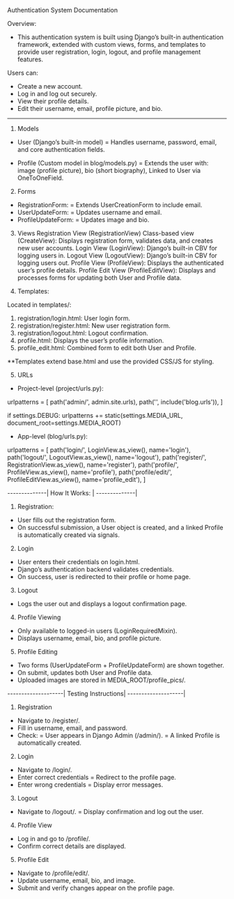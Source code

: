 Authentication System Documentation

Overview:
- This authentication system is built using Django’s built-in authentication framework, extended with custom views, forms, and templates to provide user registration, login, logout, and profile management features.

Users can:
- Create a new account.
- Log in and log out securely.
- View their profile details.
- Edit their username, email, profile picture, and bio.

------------------
1. Models
- User (Django’s built-in model)
    = Handles username, password, email, and core authentication fields.

- Profile (Custom model in blog/models.py)
    = Extends the user with: image (profile picture), bio (short biography), Linked to User via OneToOneField.

2. Forms
- RegistrationForm: 
    = Extends UserCreationForm to include email.
- UserUpdateForm:
    = Updates username and email.
- ProfileUpdateForm:
    = Updates image and bio.

3. Views
Registration View (RegistrationView)
Class-based view (CreateView):       Displays registration form, validates data, and creates new user accounts.
Login View (LoginView):              Django’s built-in CBV for logging users in.
Logout View (LogoutView):            Django’s built-in CBV for logging users out.
Profile View (ProfileView):          Displays the authenticated user’s profile details.
Profile Edit View (ProfileEditView): Displays and processes forms for updating both User and Profile data.

4. Templates:

Located in templates/:
1. registration/login.html:    User login form.
2. registration/register.html: New user registration form.
3. registration/logout.html:   Logout confirmation.
4. profile.html:               Displays the user’s profile information.
5. profile_edit.html:          Combined form to edit both User and Profile.

**Templates extend base.html and use the provided CSS/JS for styling.

5. URLs
- Project-level (project/urls.py):

urlpatterns = [
    path('admin/', admin.site.urls),
    path('', include('blog.urls')),
]

if settings.DEBUG:
    urlpatterns += static(settings.MEDIA_URL, document_root=settings.MEDIA_ROOT)


- App-level (blog/urls.py):

urlpatterns = [
    path('login/', LoginView.as_view(), name='login'),
    path('logout/', LogoutView.as_view(), name='logout'),
    path('register/', RegistrationView.as_view(), name='register'),
    path('profile/', ProfileView.as_view(), name='profile'),
    path('profile/edit/', ProfileEditView.as_view(), name='profile_edit'),
]

--------------|
How It Works: |
--------------|

1. Registration:
- User fills out the registration form.
- On successful submission, a User object is created, and a linked Profile is automatically created via signals.

2. Login
- User enters their credentials on login.html.
- Django’s authentication backend validates credentials.
- On success, user is redirected to their profile or home page.

3. Logout
- Logs the user out and displays a logout confirmation page.

4. Profile Viewing
- Only available to logged-in users (LoginRequiredMixin).
- Displays username, email, bio, and profile picture.

5. Profile Editing
- Two forms (UserUpdateForm + ProfileUpdateForm) are shown together.
- On submit, updates both User and Profile data.
- Uploaded images are stored in MEDIA_ROOT/profile_pics/.

--------------------|
Testing Instructions|
--------------------|

1. Registration

- Navigate to /register/.
- Fill in username, email, and password.
- Check:
    = User appears in Django Admin (/admin/).
    = A linked Profile is automatically created.

2. Login

- Navigate to /login/.
- Enter correct credentials
    = Redirect to the profile page.
- Enter wrong credentials
    = Display error messages.

3. Logout
- Navigate to /logout/.
    = Display confirmation and log out the user.

4. Profile View
- Log in and go to /profile/.
- Confirm correct details are displayed.

5. Profile Edit
- Navigate to /profile/edit/.
- Update username, email, bio, and image.
- Submit and verify changes appear on the profile page.